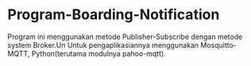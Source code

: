# Program-Boarding-Notification
Program ini menggunakan metode Publisher-Subscribe dengan metode system Broker.Un
Untuk pengaplikasiannya menggunakan Mosquitto-MQTT, Python(terutama modulnya pahoo-mqtt). 
